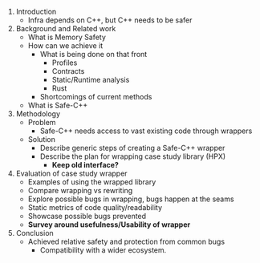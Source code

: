 1. Introduction
	- Infra depends on C++, but C++ needs to be safer
2. Background and Related work
	- What is Memory Safety
	- How can we achieve it
		- What is being done on that front
			- Profiles
			- Contracts
			- Static/Runtime analysis
			- Rust
		- Shortcomings of current methods
	- What is Safe-C++
3. Methodology
	- Problem
		- Safe-C++ needs access to vast existing code through wrappers
	- Solution
		- Describe generic steps of creating a Safe-C++ wrapper
		- Describe the plan for wrapping case study library (HPX)
			- **Keep old interface?**
4. Evaluation of case study wrapper
	- Examples of using the wrapped library
	- Compare wrapping vs rewriting
	- Explore possible bugs in wrapping, bugs happen at the seams
	- Static metrics of code quality/readability
	- Showcase possible bugs prevented
	- **Survey around usefulness/Usability of wrapper**
5. Conclusion
	- Achieved relative safety and protection from common bugs
		- Compatibility with a wider ecosystem.